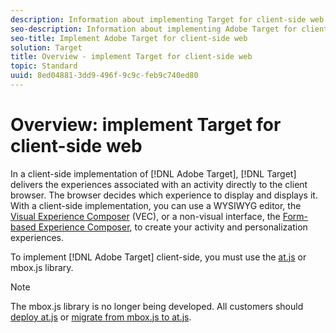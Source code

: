 ```yaml
---
description: Information about implementing Target for client-side web.
seo-description: Information about implementing Adobe Target for client-side web.
seo-title: Implement Adobe Target for client-side web
solution: Target
title: Overview - implement Target for client-side web
topic: Standard
uuid: 8ed04881-3dd9-496f-9c9c-feb9c740ed80
---
```


# Overview: implement Target for client-side web

In a client-side implementation of [!DNL Adobe Target], [!DNL Target] delivers the experiences associated with an activity directly to the client browser. The browser decides which experience to display and displays it. With a client-side implementation, you can use a WYSIWYG editor, the [Visual Experience Composer](/help/c-experiences/c-visual-experience-composer/visual-experience-composer.md) (VEC), or a non-visual interface, the [Form-based Experience Composer](/help/c-experiences/form-experience-composer.md), to create your activity and personalization experiences.

To implement [!DNL Adobe Target] client-side, you must use the [at.js](/help/c-implementing-target/c-implementing-target-for-client-side-web/c-how-atjs-works/how-atjs-works.md) or mbox.js library.

>[!NOTE]
>
>The mbox.js library is no longer being developed. All customers should [deploy at.js](/help/c-implementing-target/c-implementing-target-for-client-side-web/how-to-deployatjs/how-to-deployatjs.md) or [migrate from mbox.js to at.js](/help/c-implementing-target/c-implementing-target-for-client-side-web/t-mbox-download/c-target-atjs-implementation/target-migrate-atjs.md).
